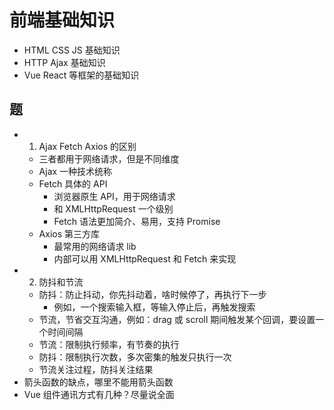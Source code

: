 # 前端基础知识

- HTML CSS JS 基础知识
- HTTP Ajax 基础知识
- Vue React 等框架的基础知识

## 题

- 1. Ajax Fetch Axios 的区别
  - 三者都用于网络请求，但是不同维度
  - Ajax 一种技术统称
  - Fetch 具体的 API
    - 浏览器原生 API，用于网络请求
    - 和 XMLHttpRequest 一个级别
    - Fetch 语法更加简介、易用，支持 Promise
  - Axios 第三方库
    - 最常用的网络请求 lib
    - 内部可以用 XMLHttpRequest 和 Fetch 来实现
- 2. 防抖和节流
  - 防抖：防止抖动，你先抖动着，啥时候停了，再执行下一步
    - 例如，一个搜索输入框，等输入停止后，再触发搜索
  - 节流，节省交互沟通，例如：drag 或 scroll 期间触发某个回调，要设置一个时间间隔
  - 节流：限制执行频率，有节奏的执行
  - 防抖：限制执行次数，多次密集的触发只执行一次
  - 节流关注过程，防抖关注结果
- 箭头函数的缺点，哪里不能用箭头函数
- Vue 组件通讯方式有几种？尽量说全面
